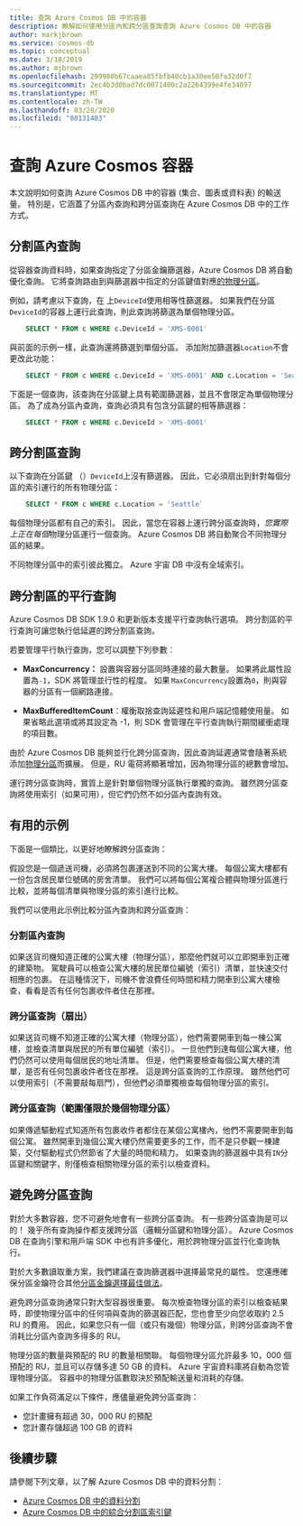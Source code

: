 ```yaml
---
title: 查詢 Azure Cosmos DB 中的容器
description: 瞭解如何使用分區內和跨分區查詢查詢 Azure Cosmos DB 中的容器
author: markjbrown
ms.service: cosmos-db
ms.topic: conceptual
ms.date: 3/18/2019
ms.author: mjbrown
ms.openlocfilehash: 299980b67caaea85fbfb40cb1a30ee50fa32d0f7
ms.sourcegitcommit: 2ec4b3d0bad7dc0071400c2a2264399e4fe34897
ms.translationtype: MT
ms.contentlocale: zh-TW
ms.lasthandoff: 03/28/2020
ms.locfileid: "80131403"
---
```

# <a name="query-an-azure-cosmos-container"></a>查詢 Azure Cosmos 容器

本文說明如何查詢 Azure Cosmos DB 中的容器 (集合、圖表或資料表) 的輸送量。 特別是，它涵蓋了分區內查詢和跨分區查詢在 Azure Cosmos DB 中的工作方式。

## <a name="in-partition-query"></a>分割區內查詢

從容器查詢資料時，如果查詢指定了分區金鑰篩選器，Azure Cosmos DB 將自動優化查詢。 它將查詢路由到與篩選器中指定的分區鍵值對應[的物理分區](partition-data.md#physical-partitions)。

例如，請考慮以下查詢，在 上`DeviceId`使用相等性篩選器。 如果我們在分區`DeviceId`的容器上運行此查詢，則此查詢將篩選為單個物理分區。

```sql
    SELECT * FROM c WHERE c.DeviceId = 'XMS-0001'
```

與前面的示例一樣，此查詢還將篩選到單個分區。 添加附加篩選器`Location`不會更改此功能：

```sql
    SELECT * FROM c WHERE c.DeviceId = 'XMS-0001' AND c.Location = 'Seattle'
```

下面是一個查詢，該查詢在分區鍵上具有範圍篩選器，並且不會限定為單個物理分區。 為了成為分區內查詢，查詢必須具有包含分區鍵的相等篩選器：

```sql
    SELECT * FROM c WHERE c.DeviceId > 'XMS-0001'
```

## <a name="cross-partition-query"></a>跨分割區查詢

以下查詢在分區鍵 （）`DeviceId`上沒有篩選器。 因此，它必須扇出到針對每個分區的索引運行的所有物理分區：

```sql
    SELECT * FROM c WHERE c.Location = 'Seattle`
```

每個物理分區都有自己的索引。 因此，當您在容器上運行跨分區查詢時，*您實際上正在每個*物理分區運行一個查詢。 Azure Cosmos DB 將自動聚合不同物理分區的結果。

不同物理分區中的索引彼此獨立。 Azure 宇宙 DB 中沒有全域索引。

## <a name="parallel-cross-partition-query"></a>跨分割區的平行查詢

Azure Cosmos DB SDK 1.9.0 和更新版本支援平行查詢執行選項。 跨分割區的平行查詢可讓您執行低延遲的跨分割區查詢。

若要管理平行執行查詢，您可以調整下列參數︰

- **MaxConcurrency：** 設置與容器分區同時連接的最大數量。 如果將此屬性設置為`-1`，SDK 將管理並行性的程度。 如果 `MaxConcurrency`設置為`0`，則與容器的分區有一個網路連接。

- **MaxBufferedItemCount**：權衡取捨查詢延遲性和用戶端記憶體使用量。 如果省略此選項或將其設定為 -1，則 SDK 會管理在平行查詢執行期間緩衝處理的項目數。

由於 Azure Cosmos DB 能夠並行化跨分區查詢，因此查詢延遲通常會隨著系統添加[物理分區](partition-data.md#physical-partitions)而擴展。 但是，RU 電荷將顯著增加，因為物理分區的總數會增加。

運行跨分區查詢時，實質上是針對單個物理分區執行單獨的查詢。 雖然跨分區查詢將使用索引（如果可用），但它們仍然不如分區內查詢有效。

## <a name="useful-example"></a>有用的示例

下面是一個類比，以更好地瞭解跨分區查詢：

假設您是一個遞送司機，必須將包裹運送到不同的公寓大樓。 每個公寓大樓都有一份包含居民單位號碼的房舍清單。 我們可以將每個公寓複合體與物理分區進行比較，並將每個清單與物理分區的索引進行比較。

我們可以使用此示例比較分區內查詢和跨分區查詢：

### <a name="in-partition-query"></a>分割區內查詢

如果送貨司機知道正確的公寓大樓（物理分區），那麼他們就可以立即開車到正確的建築物。 駕駛員可以檢查公寓大樓的居民單位編號（索引）清單，並快速交付相應的包裹。 在這種情況下，司機不會浪費任何時間和精力開車到公寓大樓檢查，看看是否有任何包裹收件者住在那裡。

### <a name="cross-partition-query-fan-out"></a>跨分區查詢（扇出）

如果送貨司機不知道正確的公寓大樓（物理分區），他們需要開車到每一棟公寓樓，並檢查清單與居民的所有單位編號（索引）。 一旦他們到達每個公寓大樓，他們仍然可以使用每個居民的地址清單。 但是，他們需要檢查每個公寓大樓的清單，是否有任何包裹收件者住在那裡。 這是跨分區查詢的工作原理。 雖然他們可以使用索引（不需要敲每扇門），但他們必須單獨檢查每個物理分區的索引。

### <a name="cross-partition-query-scoped-to-only-a-few-physical-partitions"></a>跨分區查詢（範圍僅限於幾個物理分區）

如果傳遞驅動程式知道所有包裹收件者都住在某個公寓樓內，他們不需要開車到每個公寓。 雖然開車到幾個公寓大樓仍然需要更多的工作，而不是只參觀一棟建築，交付驅動程式仍然節省了大量的時間和精力。 如果查詢的篩選器中具有`IN`分區鍵和關鍵字，則僅檢查相關物理分區的索引以檢查資料。

## <a name="avoiding-cross-partition-queries"></a>避免跨分區查詢

對於大多數容器，您不可避免地會有一些跨分區查詢。 有一些跨分區查詢是可以的！ 幾乎所有查詢操作都支援跨分區（邏輯分區鍵和物理分區）。 Azure Cosmos DB 在查詢引擎和用戶端 SDK 中也有許多優化，用於跨物理分區並行化查詢執行。

對於大多數讀取重方案，我們建議在查詢篩選器中選擇最常見的屬性。 您還應確保分區金鑰符合其他[分區金鑰選擇最佳做法](partitioning-overview.md#choose-partitionkey)。

避免跨分區查詢通常只對大型容器很重要。 每次檢查物理分區的索引以檢查結果時，即使物理分區中的任何項與查詢的篩選器匹配，您也會至少向您收取約 2.5 RU 的費用。 因此，如果您只有一個（或只有幾個）物理分區，則跨分區查詢不會消耗比分區內查詢多得多的 RU。

物理分區的數量與預配的 RU 的數量相關聯。 每個物理分區允許最多 10，000 個預配的 RU，並且可以存儲多達 50 GB 的資料。 Azure 宇宙資料庫將自動為您管理物理分區。 容器中的物理分區數取決於預配輸送量和消耗的存儲。

如果工作負荷滿足以下條件，應儘量避免跨分區查詢：
- 您計畫擁有超過 30，000 RU 的預配
- 您計畫存儲超過 100 GB 的資料

## <a name="next-steps"></a>後續步驟

請參閱下列文章，以了解 Azure Cosmos DB 中的資料分割：

- [Azure Cosmos DB 中的資料分割](partitioning-overview.md)
- [Azure Cosmos DB 中的綜合分割區索引鍵](synthetic-partition-keys.md)
